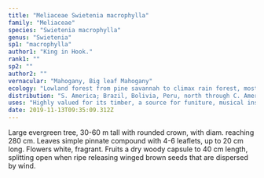 ```yaml
---
title: "Meliaceae Swietenia macrophylla"
family: "Meliaceae"
species: "Swietenia macrophylla"
genus: "Swietenia"
sp1: "macrophylla"
author1: "King in Hook."
rank1: ""
sp2: ""
author2: ""
vernacular: "Mahogany, Big leaf Mahogany"
ecology: "Lowland forest from pine savannah to climax rain forest, mostly in mixed hardwood belts, along riverbanks and on deep alluvial soils."
distribution: "S. America; Brazil, Bolivia, Peru, north through C. America to Mexico."
uses: "Highly valued for its timber, a source for funiture, musical instruments, ships, doors, coffins and decors. Seeds have medicinal uses, however can be toxic if over consumed."
date: 2019-11-13T09:35:09.312Z
---
```

Large evergreen tree, 30-60 m tall with rounded crown, with diam. reaching 280 cm. Leaves simple pinnate compound with 4-6 leaflets, up to 20 cm long. Flowers white, fragrant. Fruits a dry woody capsule to 40 cm length, splitting open when ripe releasing winged brown seeds that are dispersed by wind.